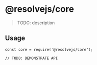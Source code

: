 # @resolvejs/core

> TODO: description

## Usage

```
const core = require('@resolvejs/core');

// TODO: DEMONSTRATE API
```

